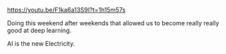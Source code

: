 https://youtu.be/F1ka6a13S9I?t=1h15m57s

Doing this weekend after weekends that allowed us to become really really good at deep learning.

AI is the new Electricity. 